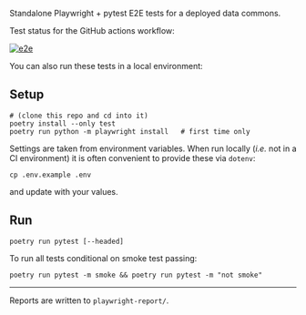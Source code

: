 Standalone Playwright + pytest E2E tests for a deployed data commons.

Test status for the GitHub actions workflow:

[![e2e](https://github.com/delocalizer/gen3-testing/actions/workflows/e2e.yml/badge.svg)](https://github.com/delocalizer/gen3-testing/actions/workflows/e2e.yml)

You can also run these tests in a local environment:

## Setup

```
# (clone this repo and cd into it)
poetry install --only test
poetry run python -m playwright install   # first time only
```

Settings are taken from environment variables. When run locally (*i.e.* not in
a CI environment) it is often convenient to provide these via `dotenv`:
```
cp .env.example .env
```
and update with your values.

## Run

```
poetry run pytest [--headed]
```

To run all tests conditional on smoke test passing:
```
poetry run pytest -m smoke && poetry run pytest -m "not smoke"
```

----
Reports are written to `playwright-report/`.
